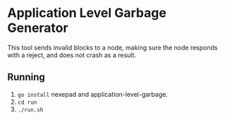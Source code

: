 # Application Level Garbage Generator
This tool sends invalid blocks to a node, making sure the node responds with a reject, and does not crash as a result.

## Running
 1. `go install` nexepad and application-level-garbage.
 2. `cd run`
 3. `./run.sh`


